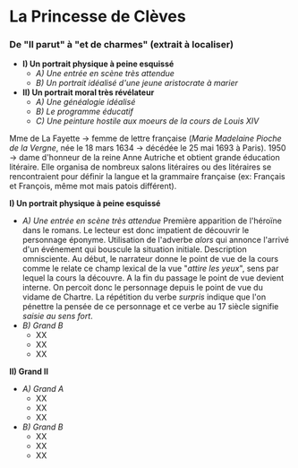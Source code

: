 # La Princesse de Clèves
### De "Il parut" à "et de charmes" (extrait à localiser)

* **I) Un portrait physique à peine esquissé**
    * *A) Une entrée en scène très attendue*
    * *B) Un portrait idéalisé d'une jeune aristocrate à marier*
* **II) Un portrait moral très révélateur**
    * *A) Une généalogie idéalisé*
    * *B) Le programme éducatif*
    * *C) Une peinture hostile aux moeurs de la cours de Louis XIV*

Mme de La Fayette -> femme de lettre française (*Marie Madelaine Pioche de la Vergne*, née le 18 mars 1634 -> décédée le 25 mai 1693 à Paris). 1950 -> dame d'honneur de la reine Anne Autriche et obtient grande éducation litéraire. Elle organisa de nombreux salons litéraires ou des litéraires se rencontraient pour définir la langue et la grammaire française (ex: Français et François, même mot mais patois différent).

**I) Un portrait physique à peine esquissé**
* *A) Une entrée en scène très attendue*
Première apparition de l'héroïne dans le romans. Le lecteur est donc impatient de découvrir le personnage éponyme. Utilisation de l'adverbe *alors* qui annonce l'arrivé d'un événement qui bouscule la situation initiale. Description omnisciente. Au début, le narrateur donne le point de vue de la cours comme le relate ce champ lexical de la vue "*attire les yeux*", sens par lequel la cours la découvre. A la fin du passage le point de vue devient interne. On percoit donc le personnage depuis le point de vue du vidame de Chartre. La répétition du verbe *surpris* indique que l'on pénettre la pensée de ce personnage et ce verbe au 17 siècle signifie *saisie au sens fort*.
* *B) Grand B*
  * XX
  * XX
  * XX

**II) Grand II**
* *A) Grand A*
  * XX
  * XX
  * XX
* *B) Grand B*
  * XX
  * XX
  * XX
